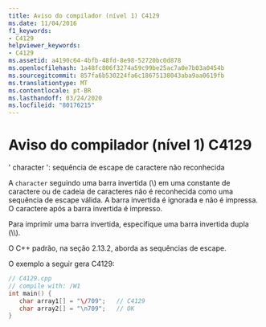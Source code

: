 ```yaml
---
title: Aviso do compilador (nível 1) C4129
ms.date: 11/04/2016
f1_keywords:
- C4129
helpviewer_keywords:
- C4129
ms.assetid: a4190c64-4bfb-48fd-8e98-52720bc0d878
ms.openlocfilehash: 1a48fc806f3274a59c99be25ac7a0e7b03a0454b
ms.sourcegitcommit: 857fa6b530224fa6c18675138043aba9aa0619fb
ms.translationtype: MT
ms.contentlocale: pt-BR
ms.lasthandoff: 03/24/2020
ms.locfileid: "80176215"
---
```

# <a name="compiler-warning-level-1-c4129"></a>Aviso do compilador (nível 1) C4129

' character ': sequência de escape de caractere não reconhecida

A `character` seguindo uma barra invertida (\\) em uma constante de caractere ou de cadeia de caracteres não é reconhecida como uma sequência de escape válida. A barra invertida é ignorada e não é impressa. O caractere após a barra invertida é impresso.

Para imprimir uma barra invertida, especifique uma barra invertida dupla (\\\\).

O C++ padrão, na seção 2.13.2, aborda as sequências de escape.

O exemplo a seguir gera C4129:

```cpp
// C4129.cpp
// compile with: /W1
int main() {
   char array1[] = "\/709";   // C4129
   char array2[] = "\n709";   // OK
}
```
